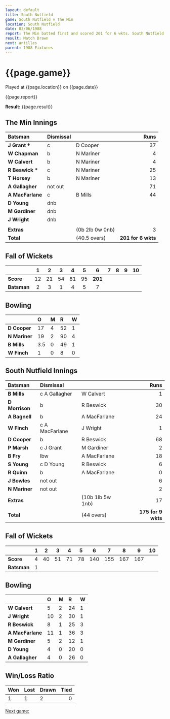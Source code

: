 ```yaml
---
layout: default
title: South Nutfield
game: South Nutfield v The Min
location: South Nutfield
date: 03/06/1988
report: The Min batted first and scored 201 for 6 wkts. South Nutfield were 175 for 9 wkts when time ran out
result: Match Drawn
next: antilles
parent: 1988 Fixtures
---
```


# {{page.game}}

Played at {{page.location}} on {{page.date}}

{{page.report}}

**Result:** {{page.result}}

## The Min Innings

| Batsman | Dismissal |  | Runs |
|:---|:---|---|---:|
| **J Grant &#8224;** | c | D Cooper | 37 | 
| **W Chapman** | b | N Mariner | 4 | 
| **W Calvert** | b | N Mariner | 4 | 
| **R Beswick &#42;** | c | N Mariner | 25 | 
| **T Horsey** | b  | N Mariner | 13 | 
| **A Gallagher** | not out |  | 71 | 
| **A MacFarlane** | c | B Mills | 44 | 
| **D Young** | dnb |  |  | 
| **M Gardiner** | dnb |  |  | 
| **J Wright** | dnb |  |  |
|  |  |  |  | 
| **Extras** | | (0b 2lb 0w 0nb) | 3 | 
| **Total** | | (40.5 overs) | **201 for 6 wkts** | 

## Fall of Wickets

| | 1 | 2 | 3 | 4 | 5 | 6 | 7 | 8 | 9 | 10 |
|---|:---:|:---:|:---:|:---:|:---:|:---:|:---:|:---:|:---:|:---:|
| **Score** | 12 | 21 | 54 | 81 | 95 | **201** |  |  |  |  | 
| **Batsman** | 2 | 3 | 1 | 4 | 5 | 7 |  |  |  |  | 

## Bowling

| | O | M | R | W |
|---|:---|:---|:---|:---|
| **D Cooper** | 17 | 4 | 52 | 1 | 
| **N Mariner** | 19 | 2 | 90 | 4 | 
| **B Mills** | 3.5 | 0 | 49 | 1 | 
| **W Finch** | 1 | 0 | 8 | 0 | 

## South Nutfield Innings

| Batsman | Dismissal |  | Runs |
|:---|:---|---|---:|
| **B Mills** | c A Gallagher | W Calvert | 1 | 
| **D Morrison** | b | R Beswick | 30 | 
| **A Bagnell** | b | A MacFarlane | 24 | 
| **W Finch** | c A MacFarlane | J Wright | 1 | 
| **D Cooper** | b | R Beswick | 68 | 
| **P Marsh** | c J Grant | M Gardiner | 2 |
| **B Fry** | lbw | A MacFarlane | 18 | 
| **S Young** | c D Young | R Beswick | 6 |
| **R Quinn** | b | A MacFarlane | 0 | 
| **J Bowles** | not out |  | 6 | 
| **N Mariner** | not out |  | 2 |
| **Extras** | | (10b 1lb 5w 1nb) | 17 | 
| **Total** | | (44 overs) | **175 for 9 wkts** | 

## Fall of Wickets

| | 1 | 2 | 3 | 4 | 5 | 6 | 7 | 8 | 9 | 10 |
|---|:---:|:---:|:---:|:---:|:---:|:---:|:---:|:---:|:---:|:---:|
| **Score** | 4 | 40 | 51 | 71 | 78 | 140 | 155 | 167 | 167 |  |
| **Batsman** | 1 |  |  |  |  |  |  |  |  |  |

## Bowling

| | O | M | R | W |
|---|:---|:---|:---|:---|
| **W Calvert** | 5 | 2 | 24 | 1 | 
| **J Wright** | 10 | 2 | 30 | 1 | 
| **R Beswick** | 8 | 1 | 25 | 3 | 
| **A MacFarlane** | 11 | 1 | 36 | 3 | 
| **M Gardiner** | 5 | 2 | 12 | 1 |
| **D Young** | 4 | 0 | 20 | 0 |
| **A Gallagher** | 4 | 0 | 26 | 0 |

## Win/Loss Ratio

| Won | Lost | Drawn | Tied |
|:---|:---|:---|---:|
| 1 | 1 | 2 | 0 |

[Next game:]({{page.next}})